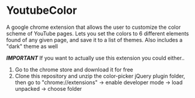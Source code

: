 # YoutubeColor
A google chrome extension that allows the user to customize the color scheme of YouTube pages. Lets you set the colors to 6 different elements found of any given page, and save it to a list of themes. Also includes a "dark" theme as well



***IMPORTANT***
If you want to actually use this extension you could either..
1. Go to the chrome store and download it for free
2. Clone this repository and unzip the color-picker jQuery plugin folder, then go to "chrome://extensions" -> enable developer mode -> load unpacked -> choose folder

